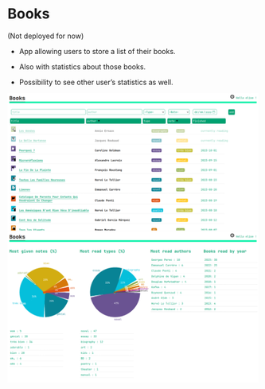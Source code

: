 # Books

(Not deployed for now)

- App allowing users to store a list of their books.

- Also with statistics about those books.

- Possibility to see other user’s statistics as well.

<img src="_design/list.png" width="600px"/>
<br>
<img src="_design/stats.png" width="600px"/>
